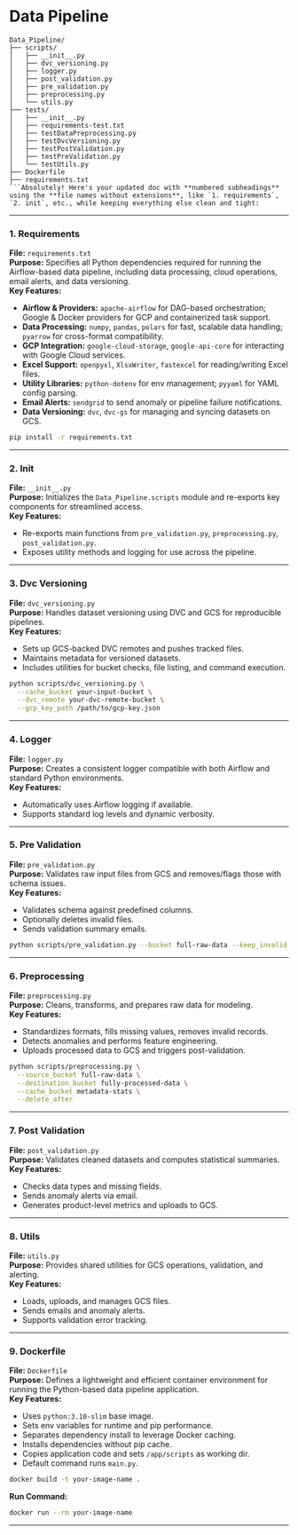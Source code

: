 # Data Pipeline

```
Data_Pipeline/
├── scripts/
│   ├── __init__.py                
│   ├── dvc_versioning.py          
│   ├── logger.py                  
│   ├── post_validation.py         
│   ├── pre_validation.py          
│   ├── preprocessing.py           
│   └── utils.py                   
├── tests/
│   ├── __init__.py
│   ├── requirements-test.txt      
│   ├── testDataPreprocessing.py
│   ├── testDvcVersioning.py
│   ├── testPostValidation.py
│   ├── testPreValidation.py
│   └── testUtils.py
├── Dockerfile                     
├── requirements.txt               
```Absolutely! Here's your updated doc with **numbered subheadings** using the **file names without extensions**, like `1. requirements`, `2. init`, etc., while keeping everything else clean and tight:
```
---

### 1. Requirements  
**File:** `requirements.txt`  
**Purpose:** Specifies all Python dependencies required for running the Airflow-based data pipeline, including data processing, cloud operations, email alerts, and data versioning.  
**Key Features:**  
- **Airflow & Providers:** `apache-airflow` for DAG-based orchestration; Google & Docker providers for GCP and containerized task support.  
- **Data Processing:** `numpy`, `pandas`, `polars` for fast, scalable data handling; `pyarrow` for cross-format compatibility.  
- **GCP Integration:** `google-cloud-storage`, `google-api-core` for interacting with Google Cloud services.  
- **Excel Support:** `openpyxl`, `XlsxWriter`, `fastexcel` for reading/writing Excel files.  
- **Utility Libraries:** `python-dotenv` for env management; `pyyaml` for YAML config parsing.  
- **Email Alerts:** `sendgrid` to send anomaly or pipeline failure notifications.  
- **Data Versioning:** `dvc`, `dvc-gs` for managing and syncing datasets on GCS.  
```bash
pip install -r requirements.txt
```

---

### 2. Init  
**File:** `__init__.py`  
**Purpose:** Initializes the `Data_Pipeline.scripts` module and re-exports key components for streamlined access.  
**Key Features:**  
- Re-exports main functions from `pre_validation.py`, `preprocessing.py`, `post_validation.py`.  
- Exposes utility methods and logging for use across the pipeline.  

---

### 3. Dvc Versioning 
**File:** `dvc_versioning.py`  
**Purpose:** Handles dataset versioning using DVC and GCS for reproducible pipelines.  
**Key Features:**  
- Sets up GCS-backed DVC remotes and pushes tracked files.  
- Maintains metadata for versioned datasets.  
- Includes utilities for bucket checks, file listing, and command execution.  
```bash
python scripts/dvc_versioning.py \
  --cache_bucket your-input-bucket \
  --dvc_remote your-dvc-remote-bucket \
  --gcp_key_path /path/to/gcp-key.json
```

---

### 4. Logger  
**File:** `logger.py`  
**Purpose:** Creates a consistent logger compatible with both Airflow and standard Python environments.  
**Key Features:**  
- Automatically uses Airflow logging if available.  
- Supports standard log levels and dynamic verbosity.  

---

### 5. Pre Validation  
**File:** `pre_validation.py`  
**Purpose:** Validates raw input files from GCS and removes/flags those with schema issues.  
**Key Features:**  
- Validates schema against predefined columns.  
- Optionally deletes invalid files.  
- Sends validation summary emails.  
```bash
python scripts/pre_validation.py --bucket full-raw-data --keep_invalid
```

---

### 6. Preprocessing  
**File:** `preprocessing.py`  
**Purpose:** Cleans, transforms, and prepares raw data for modeling.  
**Key Features:**  
- Standardizes formats, fills missing values, removes invalid records.  
- Detects anomalies and performs feature engineering.  
- Uploads processed data to GCS and triggers post-validation.  
```bash
python scripts/preprocessing.py \
  --source_bucket full-raw-data \
  --destination_bucket fully-processed-data \
  --cache_bucket metadata-stats \
  --delete_after
```

---

### 7. Post Validation  
**File:** `post_validation.py`  
**Purpose:** Validates cleaned datasets and computes statistical summaries.  
**Key Features:**  
- Checks data types and missing fields.  
- Sends anomaly alerts via email.  
- Generates product-level metrics and uploads to GCS.  

---

### 8. Utils  
**File:** `utils.py`  
**Purpose:** Provides shared utilities for GCS operations, validation, and alerting.  
**Key Features:**  
- Loads, uploads, and manages GCS files.  
- Sends emails and anomaly alerts.  
- Supports validation error tracking.  

---

### 9. Dockerfile  
**File:** `Dockerfile`  
**Purpose:** Defines a lightweight and efficient container environment for running the Python-based data pipeline application.  
**Key Features:**  
- Uses `python:3.10-slim` base image.  
- Sets env variables for runtime and pip performance.  
- Separates dependency install to leverage Docker caching.  
- Installs dependencies without pip cache.  
- Copies application code and sets `/app/scripts` as working dir.  
- Default command runs `main.py`.  
```bash
docker build -t your-image-name .
```
**Run Command:**  
```bash
docker run --rm your-image-name
```

---
